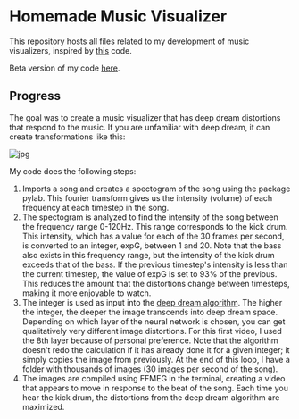 # Homemade Music Visualizer

This repository hosts all files related to my development of music visualizers, inspired by [this](https://github.com/Hvass-Labs/TensorFlow-Tutorials/blob/master/14_DeepDream.ipynb) code.

Beta version of my code [here](https://github.com/Aejohnso/Independent_Projects/blob/master/Music_Visualizer/DeepDreamViz.ipynb).

## Progress

The goal was to create a music visualizer that has deep dream distortions that respond to the music. If you are unfamiliar with deep dream, it can create transformations like this:

![jpg](DeepDreamCompare.jpg)

My code does the following steps:
1) Imports a song and creates a spectogram of the song using the package pylab. This fourier transform gives us the intensity (volume) of each frequency at each timestep in the song.
2) The spectogram is analyzed to find the intensity of the song between the frequency range 0-120Hz. This range corresponds to the kick drum. This intensity, which has a value for each of the 30 frames per second, is converted to an integer, expG, between 1 and 20. Note that the bass also exists in this frequency range, but the intensity of the kick drum exceeds that of the bass. If the previous timestep's intensity is less than the current timestep, the value of expG is set to 93% of the previous. This reduces the amount that the distortions change between timesteps, making it more enjoyable to watch.
3) The integer is used as input into the [deep dream algorithm](https://github.com/Hvass-Labs/TensorFlow-Tutorials/blob/master/14_DeepDream.ipynb). The higher the integer, the deeper the image transcends into deep dream space. Depending on which layer of the neural network is chosen, you can get qualitatively very different image distortions. For this first video, I used the 8th layer because of personal preference. Note that the algorithm doesn't redo the calculation if it has already done it for a given integer; it simply copies the image from previously. At the end of this loop, I have a folder with thousands of images (30 images per second of the song). 
4) The images are compiled using FFMEG in the terminal, creating a video that appears to move in response to the beat of the song. Each time you hear the kick drum, the distortions from the deep dream algorithm are maximized.

